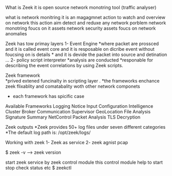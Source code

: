 
What is Zeek 
it is  open source  network monotring tool (traffic analyser)

what is network monitring 
it is an magagmnet action to watch and overview on network this action aim detect and reduxe any network  porblem 
network monotring foucs on it assets 
network security assets foucs on network anomalies

Zeek has tow primay layers 
1- Event Engine 
    *where packet are prossced and it is called event core and it is resposable on dicribe event without foucsing on is details 
    * and it is devide the packet into source and detination ...
2- policy script interpreter 
   *analysis are conducted
   *responable for describing the event correlations by using Zeek scripts.
   
Zeek framework  
*prived extened funcinalty in scripting layer .
*the frameworks enchance zeek flixablity and comatabality woth other network componets 
* each framework has spicific case 

Available Frameworks
Logging	Notice	Input	Configuration	Intelligence
Cluster	Broker Communication	Supervisor	GeoLocation	File Analysis
Signature	Summary	NetControl	Packet Analysis	TLS Decryption

Zeek outputs 
*Zeek provides 50+ log files under seven different categories
*The default log path is: /opt/zeek/logs/ 

Working with zeek 
1- Zeek as service 
2- zeek agnist pcap

$ zeek -v  --> zeek version 

start zeek service  by zeek control module  this control module help to start stop check status  etc 
 $ zeekctl 
 
 
